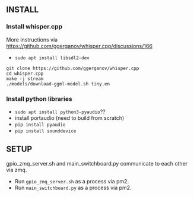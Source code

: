 

## INSTALL

### Install whisper.cpp
More instructions via https://github.com/ggerganov/whisper.cpp/discussions/166
 - `sudo apt install libsdl2-dev`
  ```
git clone https://github.com/ggerganov/whisper.cpp
cd whisper.cpp
make -j stream
./models/download-ggml-model.sh tiny.en
```

### Install python libraries

 - `sudo apt install python3-pyaudio`??
 - install portaudio (need to build from scratch)
 - `pip install pyaudio`
 - `pip install sounddevice`

## SETUP

gpio_zmq_server.sh and main_switchboard.py communicate to each other via zmq.

 - Run `gpio_zmq_server.sh` as a process via pm2.
 - Run `main_switchboard.py` as a process via pm2.

